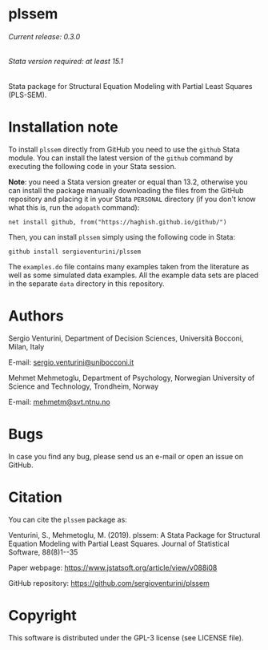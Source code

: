 # plssem
###### Current release: 0.3.0
###### Stata version required: at least 15.1
Stata package for Structural Equation Modeling with Partial Least Squares (PLS-SEM).

# Installation note    

To install `plssem` directly from GitHub you need to use the `github` Stata module. You can install the latest version of the `github` command by executing the following code in your Stata session.

**Note**: you need a Stata version greater or equal than 13.2, otherwise you can install the package manually downloading the files from the GitHub repository and placing it in your Stata `PERSONAL` directory (if you don't know what this is, run the `adopath` command):

    net install github, from("https://haghish.github.io/github/")

Then, you can install `plssem` simply using the following code in Stata:

    github install sergioventurini/plssem

The `examples.do` file contains many examples taken from the literature as well as some simulated data examples. All the example data sets are placed in the separate `data` directory in this repository.

# Authors
Sergio Venturini, Department of Decision Sciences, Università Bocconi, Milan, Italy

E-mail: sergio.venturini@unibocconi.it

Mehmet Mehmetoglu, Department of Psychology, Norwegian University of Science and Technology, Trondheim, Norway

E-mail: mehmetm@svt.ntnu.no

# Bugs
In case you find any bug, please send us an e-mail or open an issue on GitHub.

# Citation    
You can cite the `plssem` package as:

Venturini, S., Mehmetoglu, M. (2019). plssem: A Stata Package for Structural Equation Modeling with Partial Least Squares. Journal of Statistical Software, 88(8)1--35

Paper webpage: https://www.jstatsoft.org/article/view/v088i08

GitHub repository: https://github.com/sergioventurini/plssem

# Copyright
This software is distributed under the GPL-3 license (see LICENSE file).
